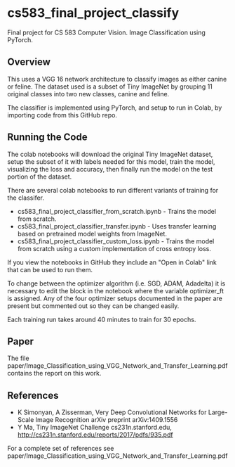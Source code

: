 # cs583_final_project_classify
Final project for CS 583 Computer Vision.
Image Classification using PyTorch.

## Overview
This uses a VGG 16 network architecture to classify images as either canine or feline.
The dataset used is a subset of Tiny ImageNet by grouping 11 original classes into two
new classes, canine and feline.

The classifier is implemented using PyTorch, and setup to run in Colab, by importing
code from this GitHub repo.

## Running the Code

The colab notebooks will download the original Tiny ImageNet dataset, setup the subset of it
with labels needed for this model, train the model, visualizing the loss and accuracy, then
finally run the model on the test portion of the dataset.

There are several colab notebooks to run different variants of training for the classifer.

* cs583_final_project_classifier_from_scratch.ipynb - Trains the model from scratch.
* cs583_final_project_classifier_transfer.ipynb - Uses transfer learning based on pretrained model weights from ImageNet.
* cs583_final_project_classifier_custom_loss.ipynb - Trains the model from scratch using a custom implementation of cross entropy loss.

If you view the notebooks in GitHub they include an "Open in Colab" link that can be used to run them.

To change between the optimizer algorithm (i.e. SGD, ADAM, Adadelta) it is necessary to edit the block in the notebook
where the variable optimizer_ft is assigned. Any of the four optimizer setups documented in the paper are present but
commented out so they can be changed easily.

Each training run takes around 40 minutes to train for 30 epochs.

## Paper
The file paper/Image_Classification_using_VGG_Network_and_Transfer_Learning.pdf contains the report on this work.

## References
* K Simonyan, A Zisserman, Very Deep Convolutional Networks for Large-Scale Image Recognition arXiv preprint arXiv:1409.1556
* Y Ma, Tiny ImageNet Challenge  cs231n.stanford.edu, http://cs231n.stanford.edu/reports/2017/pdfs/935.pdf

For a complete set of references see paper/Image_Classification_using_VGG_Network_and_Transfer_Learning.pdf
